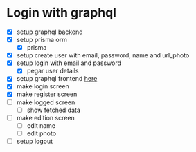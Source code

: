 # Login with graphql
* [x] setup graphql backend
* [x] setup prisma orm
  + [x] prisma
* [x] setup create user with email, password, name and url_photo
* [x] setup login with email and password
  + [x] pegar user details
* [x] setup graphql frontend [here](https://www.apollographql.com/docs/react/get-started/)
* [x] make login screen
* [x] make register screen
* [ ] make logged screen
  + [ ] show fetched data
* [ ] make edition screen
  + [ ] edit name
  + [ ] edit photo
* [ ] setup logout
